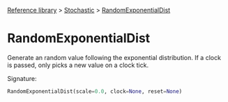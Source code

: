 [Reference library](../index.md) > [Stochastic](index.md) > [RandomExponentialDist](randomexponentialdist.md)

# RandomExponentialDist

Generate an random value following the exponential distribution. If a clock is passed, only picks a new value on a clock tick.

Signature:
```python
RandomExponentialDist(scale=0.0, clock=None, reset=None)
```

